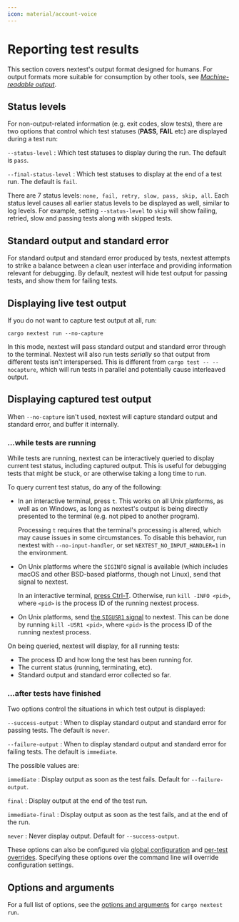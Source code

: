 ```yaml
---
icon: material/account-voice
---
```


# Reporting test results

This section covers nextest's output format designed for humans. For output formats more suitable for consumption by other tools, see [_Machine-readable output_](machine-readable/index.md).

## Status levels

For non-output-related information (e.g. exit codes, slow tests), there are two options that control which test statuses (**PASS**, **FAIL** etc) are displayed during a test run:

`--status-level`
: Which test statuses to display during the run. The default is `pass`.

`--final-status-level`
: Which test statuses to display at the end of a test run. The default is `fail`.

There are 7 status levels: `none, fail, retry, slow, pass, skip, all`. Each status level causes all earlier status levels to be displayed as well, similar to log levels. For example, setting `--status-level` to `skip` will show failing, retried, slow and passing tests along with skipped tests.

## Standard output and standard error

For standard output and standard error produced by tests, nextest attempts to
strike a balance between a clean user interface and providing information
relevant for debugging. By default, nextest will hide test output for passing
tests, and show them for failing tests.

## Displaying live test output

If you do not want to capture test output at all, run:

```
cargo nextest run --no-capture
```

In this mode, nextest will pass standard output and standard error through to
the terminal. Nextest will also run tests _serially_ so that output from
different tests isn't interspersed. This is different from `cargo test --
--nocapture`, which will run tests in parallel and potentially cause interleaved
output.

## Displaying captured test output

When `--no-capture` isn't used, nextest will capture standard output and
standard error, and buffer it internally.

### …while tests are running

<!-- md:version 0.9.86 -->

While tests are running, nextest can be interactively queried to display
current test status, including captured output. This is useful for debugging
tests that might be stuck, or are otherwise taking a long time to run.

To query current test status, do any of the following:

* In an interactive terminal, press `t`. This works on all Unix platforms, as
  well as on Windows, as long as nextest's output is being directly presented
  to the terminal (e.g. not piped to another program).

  Processing `t` requires that the terminal's processing is altered, which may
  cause issues in some circumstances. To disable this behavior, run nextest with
  `--no-input-handler`, or set `NEXTEST_NO_INPUT_HANDLER=1` in the environment.

* On Unix platforms where the `SIGINFO` signal is available (which includes macOS
  and other BSD-based platforms, though not Linux), send that signal to nextest.

  In an interactive terminal, [press Ctrl-T]. Otherwise, run `kill -INFO <pid>`,
  where `<pid>` is the process ID of the running nextest process.

* On Unix platforms, send [the `SIGUSR1` signal][sigusr1] to nextest. This can
  be done by running `kill -USR1 <pid>`, where `<pid>` is the process ID of the
  running nextest process.

On being queried, nextest will display, for all running tests:

* The process ID and how long the test has been running for.
* The current status (running, terminating, etc).
* Standard output and standard error collected so far.

[press Ctrl-T]: https://blog.danielisz.org/2018/06/21/the-power-of-ctrlt/
[sigusr1]: https://www.gnu.org/software/libc/manual/html_node/Miscellaneous-Signals.html

### …after tests have finished

Two options control the situations in which test output is displayed:

`--success-output`
: When to display standard output and standard error for passing tests. The default is `never`.

`--failure-output`
: When to display standard output and standard error for failing tests. The default is `immediate`.

The possible values are:

<div class="compact" markdown>

`immediate`
: Display output as soon as the test fails. Default for `--failure-output`.

`final`
: Display output at the end of the test run.

`immediate-final`
: Display output as soon as the test fails, and at the end of the run.

`never`
: Never display output. Default for `--success-output`.

</div>

These options can also be configured via [global configuration](configuration/index.md) and [per-test overrides](configuration/per-test-overrides.md). Specifying these options over the command line will override configuration settings.

## Options and arguments

For a full list of options, see the [options and arguments](running.md#options-and-arguments) for `cargo nextest run`.
